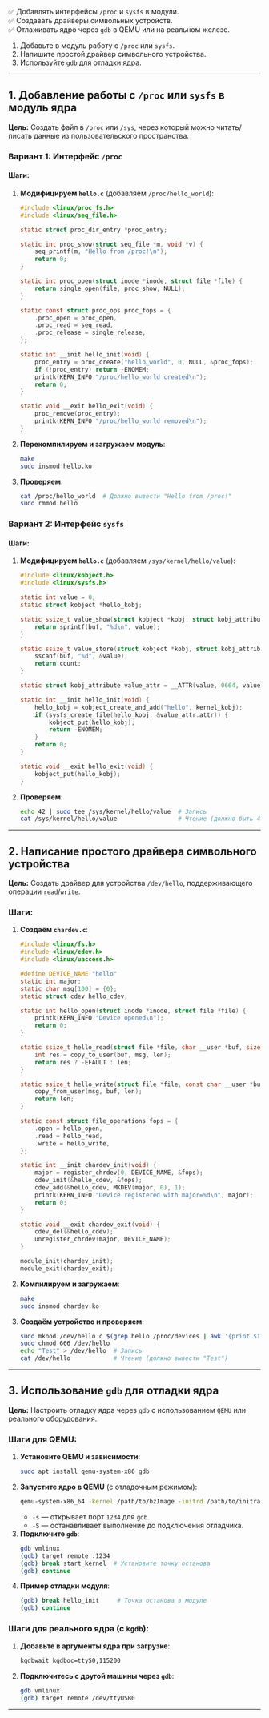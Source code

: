 ✅ Добавлять интерфейсы `/proc` и `sysfs` в модули.  
✅ Создавать драйверы символьных устройств.  
✅ Отлаживать ядро через `gdb` в QEMU или на реальном железе.  

1. Добавьте в модуль работу с `/proc` или `sysfs`.  
2. Напишите простой драйвер символьного устройства.  
3. Используйте `gdb` для отладки ядра.  

---

## **1. Добавление работы с `/proc` или `sysfs` в модуль ядра**  
**Цель:** Создать файл в `/proc` или `/sys`, через который можно читать/писать данные из пользовательского пространства.

### **Вариант 1: Интерфейс `/proc`**  
#### Шаги:
1. **Модифицируем `hello.c`** (добавляем `/proc/hello_world`):
    ```c
    #include <linux/proc_fs.h>
    #include <linux/seq_file.h>

    static struct proc_dir_entry *proc_entry;

    static int proc_show(struct seq_file *m, void *v) {
        seq_printf(m, "Hello from /proc!\n");
        return 0;
    }

    static int proc_open(struct inode *inode, struct file *file) {
        return single_open(file, proc_show, NULL);
    }

    static const struct proc_ops proc_fops = {
        .proc_open = proc_open,
        .proc_read = seq_read,
        .proc_release = single_release,
    };

    static int __init hello_init(void) {
        proc_entry = proc_create("hello_world", 0, NULL, &proc_fops);
        if (!proc_entry) return -ENOMEM;
        printk(KERN_INFO "/proc/hello_world created\n");
        return 0;
    }

    static void __exit hello_exit(void) {
        proc_remove(proc_entry);
        printk(KERN_INFO "/proc/hello_world removed\n");
    }
    ```
2. **Перекомпилируем и загружаем модуль**:
    ```bash
    make
    sudo insmod hello.ko
    ```
3. **Проверяем**:
    ```bash
    cat /proc/hello_world  # Должно вывести "Hello from /proc!"
    sudo rmmod hello
    ```

### **Вариант 2: Интерфейс `sysfs`**  
#### Шаги:
1. **Модифицируем `hello.c`** (добавляем `/sys/kernel/hello/value`):
    ```c
    #include <linux/kobject.h>
    #include <linux/sysfs.h>

    static int value = 0;
    static struct kobject *hello_kobj;

    static ssize_t value_show(struct kobject *kobj, struct kobj_attribute *attr, char *buf) {
        return sprintf(buf, "%d\n", value);
    }

    static ssize_t value_store(struct kobject *kobj, struct kobj_attribute *attr, const char *buf, size_t count) {
        sscanf(buf, "%d", &value);
        return count;
    }

    static struct kobj_attribute value_attr = __ATTR(value, 0664, value_show, value_store);

    static int __init hello_init(void) {
        hello_kobj = kobject_create_and_add("hello", kernel_kobj);
        if (sysfs_create_file(hello_kobj, &value_attr.attr)) {
            kobject_put(hello_kobj);
            return -ENOMEM;
        }
        return 0;
    }

    static void __exit hello_exit(void) {
        kobject_put(hello_kobj);
    }
    ```
2. **Проверяем**:
    ```bash
    echo 42 | sudo tee /sys/kernel/hello/value  # Запись
    cat /sys/kernel/hello/value                 # Чтение (должно быть 42)
    ```

---

## **2. Написание простого драйвера символьного устройства**  
**Цель:** Создать драйвер для устройства `/dev/hello`, поддерживающего операции `read`/`write`.

### **Шаги:**
1. **Создаём `chardev.c`**:
    ```c
    #include <linux/fs.h>
    #include <linux/cdev.h>
    #include <linux/uaccess.h>

    #define DEVICE_NAME "hello"
    static int major;
    static char msg[100] = {0};
    static struct cdev hello_cdev;

    static int hello_open(struct inode *inode, struct file *file) {
        printk(KERN_INFO "Device opened\n");
        return 0;
    }

    static ssize_t hello_read(struct file *file, char __user *buf, size_t len, loff_t *offset) {
        int res = copy_to_user(buf, msg, len);
        return res ? -EFAULT : len;
    }

    static ssize_t hello_write(struct file *file, const char __user *buf, size_t len, loff_t *offset) {
        copy_from_user(msg, buf, len);
        return len;
    }

    static const struct file_operations fops = {
        .open = hello_open,
        .read = hello_read,
        .write = hello_write,
    };

    static int __init chardev_init(void) {
        major = register_chrdev(0, DEVICE_NAME, &fops);
        cdev_init(&hello_cdev, &fops);
        cdev_add(&hello_cdev, MKDEV(major, 0), 1);
        printk(KERN_INFO "Device registered with major=%d\n", major);
        return 0;
    }

    static void __exit chardev_exit(void) {
        cdev_del(&hello_cdev);
        unregister_chrdev(major, DEVICE_NAME);
    }

    module_init(chardev_init);
    module_exit(chardev_exit);
    ```
2. **Компилируем и загружаем**:
    ```bash
    make
    sudo insmod chardev.ko
    ```
3. **Создаём устройство и проверяем**:
    ```bash
    sudo mknod /dev/hello c $(grep hello /proc/devices | awk '{print $1}') 0
    sudo chmod 666 /dev/hello
    echo "Test" > /dev/hello  # Запись
    cat /dev/hello            # Чтение (должно вывести "Test")
    ```

---

## **3. Использование `gdb` для отладки ядра**  
**Цель:** Настроить отладку ядра через `gdb` с использованием `QEMU` или реального оборудования.

### **Шаги для QEMU:**
1. **Установите QEMU и зависимости**:
    ```bash
    sudo apt install qemu-system-x86 gdb
    ```
2. **Запустите ядро в QEMU** (с отладочным режимом):
    ```bash
    qemu-system-x86_64 -kernel /path/to/bzImage -initrd /path/to/initramfs.img -s -S
    ```
   - `-s` — открывает порт `1234` для `gdb`.
   - `-S` — останавливает выполнение до подключения отладчика.
3. **Подключите `gdb`**:
    ```bash
    gdb vmlinux
    (gdb) target remote :1234
    (gdb) break start_kernel  # Установите точку останова
    (gdb) continue
    ```
4. **Пример отладки модуля**:
    ```bash
    (gdb) break hello_init     # Точка останова в модуле
    (gdb) continue
    ```

### **Шаги для реального ядра (с `kgdb`)**:
1. **Добавьте в аргументы ядра при загрузке**:
    ```bash
    kgdbwait kgdboc=ttyS0,115200
    ```
2. **Подключитесь с другой машины через `gdb`**:
    ```bash
    gdb vmlinux
    (gdb) target remote /dev/ttyUSB0
    ```

---
